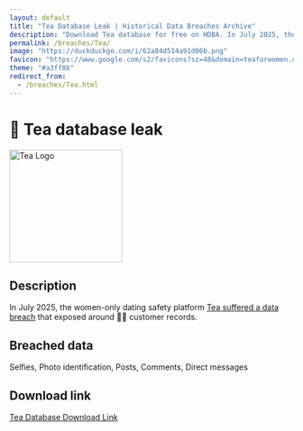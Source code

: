 ```yaml
---
layout: default
title: "Tea Database Leak | Historical Data Breaches Archive"
description: "Download Tea database for free on HDBA. In July 2025, the women-only dating safety platform Tea suffered a data breach that exposed around 🤷‍♀️ customer records."
permalink: /breaches/Tea/
image: "https://duckduckgo.com/i/62a84d514a91d06b.png"
favicon: "https://www.google.com/s2/favicons?sz=48&domain=teaforwomen.com"
theme: "#a3ff8b"
redirect_from:
  - /breaches/Tea.html
---
```


# 🍵 Tea database leak

<img src="https://duckduckgo.com/i/62a84d514a91d06b.png" alt="Tea Logo" width="200" height="200">

## Description

In July 2025, the women-only dating safety platform <a href="https://redirect.trace.rip/?url=https://www.bleepingcomputer.com/news/security/tea-app-leak-worsens-with-second-database-exposing-user-chats/" target="_blank" rel="noopener">Tea suffered a data breach</a> that exposed around 🤷‍♀️ customer records.

## Breached data

Selfies, Photo identification, Posts, Comments, Direct messages

## Download link

<a href="https://redirect.trace.rip/?url=https://buzzheavier.com/qoejhgzyxzgd" target="_blank" rel="noopener">Tea Database Download Link</a>